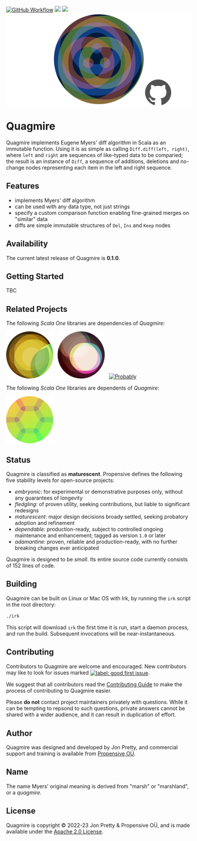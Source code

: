 [<img alt="GitHub Workflow" src="https://img.shields.io/github/workflow/status/propensive/quagmire/Build/main?style=for-the-badge" height="24">](https://github.com/propensive/quagmire/actions)
[<img src="https://img.shields.io/maven-central/v/com.propensive/quagmire-core?color=2465cd&style=for-the-badge" height="24">](https://search.maven.org/artifact/com.propensive/quagmire-core)
[<img src="https://img.shields.io/discord/633198088311537684?color=8899f7&label=DISCORD&style=for-the-badge" height="24">](https://discord.gg/7b6mpF6Qcf)
<img src="/doc/images/github.png" valign="middle">

# Quagmire

Quagmire implements Eugene Myers' diff algorithm in Scala as an immutable function. Using it is as
simple as calling `Diff.diff(left, right)`, where `left` and `right` are sequences of like-typed
data to be comparied; the result is an instance of `Diff`, a sequence of additions, deletions and
no-change nodes representing each item in the left and right sequence.

## Features

- implements Myers' diff algorithm
- can be used with any data type, not just strings
- specify a custom comparison function enabling fine-grained merges on "similar" data
- diffs are simple immutable structures of `Del`, `Ins` and `Keep` nodes


## Availability

The current latest release of Quagmire is __0.1.0__.

## Getting Started

TBC


## Related Projects

The following _Scala One_ libraries are dependencies of _Quagmire_:

[![Eucalyptus](https://github.com/propensive/eucalyptus/raw/main/doc/images/128x128.png)](https://github.com/propensive/eucalyptus/) &nbsp; [![Gossamer](https://github.com/propensive/gossamer/raw/main/doc/images/128x128.png)](https://github.com/propensive/gossamer/) &nbsp; [![Probably](https://github.com/propensive/probably/raw/main/doc/images/128x128.png)](https://github.com/propensive/probably/) &nbsp;

The following _Scala One_ libraries are dependents of _Quagmire_:

[![Cellulose](https://github.com/propensive/cellulose/raw/main/doc/images/128x128.png)](https://github.com/propensive/cellulose/) &nbsp;

## Status

Quagmire is classified as __maturescent__. Propensive defines the following five stability levels for open-source projects:

- _embryonic_: for experimental or demonstrative purposes only, without any guarantees of longevity
- _fledgling_: of proven utility, seeking contributions, but liable to significant redesigns
- _maturescent_: major design decisions broady settled, seeking probatory adoption and refinement
- _dependable_: production-ready, subject to controlled ongoing maintenance and enhancement; tagged as version `1.0` or later
- _adamantine_: proven, reliable and production-ready, with no further breaking changes ever anticipated

Quagmire is designed to be _small_. Its entire source code currently consists of 152 lines of code.

## Building

Quagmire can be built on Linux or Mac OS with Irk, by running the `irk` script in the root directory:
```sh
./irk
```

This script will download `irk` the first time it is run, start a daemon process, and run the build. Subsequent
invocations will be near-instantaneous.

## Contributing

Contributors to Quagmire are welcome and encouraged. New contributors may like to look for issues marked
<a href="https://github.com/propensive/quagmire/labels/good%20first%20issue"><img alt="label: good first issue"
src="https://img.shields.io/badge/-good%20first%20issue-67b6d0.svg" valign="middle"></a>.

We suggest that all contributors read the [Contributing Guide](/contributing.md) to make the process of
contributing to Quagmire easier.

Please __do not__ contact project maintainers privately with questions. While it can be tempting to repsond to
such questions, private answers cannot be shared with a wider audience, and it can result in duplication of
effort.

## Author

Quagmire was designed and developed by Jon Pretty, and commercial support and training is available from
[Propensive O&Uuml;](https://propensive.com/).



## Name

The name Myers' original meaning is derived from "marsh" or "marshland", or a _quagmire_.

## License

Quagmire is copyright &copy; 2022-23 Jon Pretty & Propensive O&Uuml;, and is made available under the
[Apache 2.0 License](/license.md).
